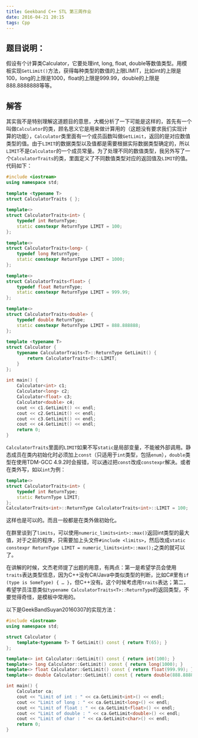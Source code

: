 ```yaml
---
title: Geekband C++ STL 第三周作业
date: 2016-04-21 20:15
tags: Cpp
---
```


## 题目说明：

假设有个计算类Calculator，它要处理int, long, float, double等数值类型。用模板实现`GetLimit()`方法，获得每种类型的数值的上限LIMIT，比如int的上限是100，long的上限是1000，float的上限是999.99，double的上限是888.8888888等等。


<!--more-->

## 解答

其实我不是特别理解这道题目的意思，大概分析了一下可能是这样的，首先有一个叫做`Calculator`的类，顾名思义它是用来做计算用的（这题没有要求我们实现计算的功能），`Calculator`类里面有一个成员函数叫做`GetLimit`，返回的是对应数值类型的值。由于`LIMIT`的数据类型以及值都是需要根据实际数据类型确定的，所以`LIMIT`不是`Calculator`的一个成员常量。为了处理不同的数值类型，我另外写了一个`CalculatorTraits`的类，里面定义了不同数值类型对应的返回值及`LIMIT`的值。代码如下：
``` cpp
#include <iostream>
using namespace std;
 
template <typename T>
struct CalculatorTraits { };
 
template<>
struct CalculatorTraits<int> {
    typedef int ReturnType;
    static constexpr ReturnType LIMIT = 100;
};
 
template<>
struct CalculatorTraits<long> {
    typedef long ReturnType;
    static constexpr ReturnType LIMIT = 1000;
};
 
template<>
struct CalculatorTraits<float> {
    typedef float ReturnType;
    static constexpr ReturnType LIMIT = 999.99;
};
 
template<>
struct CalculatorTraits<double> {
    typedef double ReturnType;
    static constexpr ReturnType LIMIT = 888.888888;
};
 
template <typename T>
struct Calculator {
    typename CalculatorTraits<T>::ReturnType GetLimit() {
        return CalculatorTraits<T>::LIMIT;
    }   
};
 
int main() {
    Calculator<int> c1;
    Calculator<long> c2;
    Calculator<float> c3;
    Calculator<double> c4;
    cout << c1.GetLimit() << endl;
    cout << c2.GetLimit() << endl;
    cout << c3.GetLimit() << endl;
    cout << c4.GetLimit() << endl;
    return 0;
}
```
`CalculatorTraits`里面的`LIMIT`如果不写`static`是局部变量，不能被外部调用。静态成员在类内初始化时必须加上`const`（只适用于`int`类型，包括`enum`），`double`类型在使用TDM-GCC 4.9.2时会报错，可以通过把`const`改成`constexpr`解决。或者在类外写，如以`int`为例：
``` cpp
template<>
struct CalculatorTraits<int> {
    typedef int ReturnType;
    static ReturnType LIMIT;
};
CalculatorTraits<int>::ReturnType CalculatorTraits<int>::LIMIT = 100;
```
这样也是可以的。而且一般都是在类外做初始化。

在群里谈到了`limits`，可以使用`numeric_limits<int>::max()`返回int类型的最大值，对于之前的程序，只需要加上头文件`#include <limits>`，然后改成`static constexpr ReturnType LIMIT = numeric_limits<int>::max();`之类的就可以了。


在讲解的时候，文杰老师提了出题的用意，有两点：第一是希望学员会使用`traits`表达类型信息，因为C++没有C#/Java中类似类型的判断，比如C#里有`if (type is SomeType) { … }`，但C++没有。这个时候考虑用`traits`表达；第二，希望学员注意类似`typename CalculatorTraits<T>::ReturnType`的返回类型，不要觉得奇怪，是模板中常用的。

以下是GeekBandSuyan20160307的实现方法：
``` cpp
#include <iostream>
using namespace std;

struct Calculator {
    template<typename T> T GetLimit() const { return T(65); }
};

template<> int Calculator::GetLimit() const { return int(100); }
template<> long Calculator::GetLimit() const { return long(1000); }
template<> float Calculator::GetLimit() const { return float(999.99); }
template<> double Calculator::GetLimit() const { return double(888.8888888); }

int main() {
    Calculator ca;
    cout << "Limit of int : " << ca.GetLimit<int>() << endl;
    cout << "Limit of long : " << ca.GetLimit<long>() << endl;
    cout << "Limit of float : " << ca.GetLimit<float>() << endl;
    cout << "Limit of double : " << ca.GetLimit<double>() << endl;
    cout << "Limit of char : " << ca.GetLimit<char>() << endl;
    return 0;
}
```